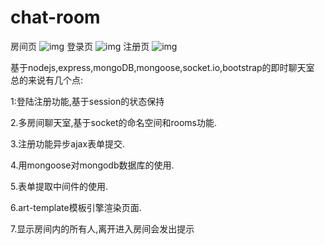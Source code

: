 # chat-room




房间页
![img](https://upload-images.jianshu.io/upload_images/13265578-b523c4f5b65f5732.png?imageMogr2/auto-orient/strip%7CimageView2/2/w/1000/format/webp) 
登录页
![img](https://upload-images.jianshu.io/upload_images/13265578-0e0cc8beba6f56b4.png?imageMogr2/auto-orient/strip%7CimageView2/2/w/1000/format/webp) 
注册页
![img](https://upload-images.jianshu.io/upload_images/13265578-31e6cb4a312e7492.png?imageMogr2/auto-orient/strip%7CimageView2/2/w/1000/format/webp)


基于nodejs,express,mongoDB,mongoose,socket.io,bootstrap的即时聊天室 总的来说有几个点: 

1:登陆注册功能,基于session的状态保持 

2.多房间聊天室,基于socket的命名空间和rooms功能. 

3.注册功能异步ajax表单提交. 

4.用mongoose对mongodb数据库的使用. 

5.表单提取中间件的使用. 

6.art-template模板引擎渲染页面. 

7.显示房间内的所有人,离开进入房间会发出提示


